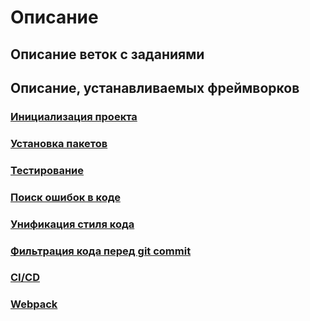 # Описание

## Описание веток с заданиями

## Описание, устанавливаемых фреймворков
### [Инициализация проекта](docs/init.md)
### [Установка пакетов](docs/install.md)
### [Тестирование](docs/test.md)
### [Поиск ошибок в коде](docs/linter.md)
### [Унификация стиля кода](docs/prettier.md)
### [Фильтрация кода перед git commit](docs/stage.md)
### [CI/CD](docs/deploy.md)
### [Webpack](docs/webpack.md)